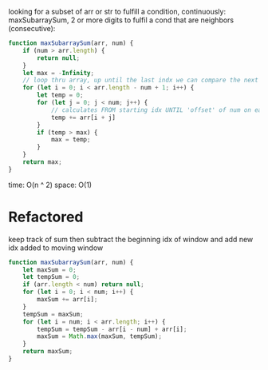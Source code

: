 looking for a subset of arr or str to fulfill a condition, continuously:
maxSubarraySum, 2 or more digits to fulfil a cond that are neighbors (consecutive):

```js
function maxSubarraySum(arr, num) {
    if (num > arr.length) {
        return null;
    }
    let max = -Infinity;
    // loop thru array, up until the last indx we can compare the next 'num' values to (so that we dont compare values at the end of the array to anything not within. j will loop through the rest and stop at length.)
    for (let i = 0; i < arr.length - num + 1; i++) {
        let temp = 0;
        for (let j = 0; j < num; j++) {
            // calculates FROM starting idx UNTIL 'offset' of num on ea iteration to sum for comparison to max
            temp += arr[i + j]
        }
        if (temp > max) {
            max = temp;
        }
    }
    return max;
}
```
time: O(n ^ 2)
space: O(1)

# Refactored

keep track of sum then subtract the beginning idx of window and add new idx added to moving window

```js
function maxSubarraySum(arr, num) {
    let maxSum = 0;
    let tempSum = 0;
    if (arr.length < num) return null;
    for (let i = 0; i < num; i++) {
        maxSum += arr[i];
    }
    tempSum = maxSum;
    for (let i = num; i < arr.length; i++) {
        tempSum = tempSum - arr[i - num] + arr[i];
        maxSum = Math.max(maxSum, tempSum);
    }
    return maxSum;
}
```